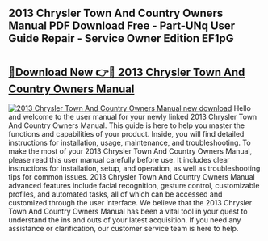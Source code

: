 ## 2013 Chrysler Town And Country Owners Manual PDF Download Free - Part-UNq User Guide Repair - Service Owner Edition EF1pG

# <h2><a href="http://bc1512.oget.top/?id=2013+Chrysler+Town+And+Country+Owners+Manual">🔗Download New 👉🔴 2013 Chrysler Town And Country Owners Manual</a></h2>

[![2013 Chrysler Town And Country Owners Manual new download](https://i.imgur.com/5g1atiW.png)](http://bc1512.oget.top/?id=2013+Chrysler+Town+And+Country+Owners+Manual)
Hello and welcome to the user manual for your newly linked 2013 Chrysler Town And Country Owners Manual. This guide is here to help you master the functions and capabilities of your product. Inside, you will find detailed instructions for installation, usage, maintenance, and troubleshooting. To make the most of your 2013 Chrysler Town And Country Owners Manual, please read this user manual carefully before use. It includes clear instructions for installation, setup, and operation, as well as troubleshooting tips for common issues. 2013 Chrysler Town And Country Owners Manual advanced features include facial recognition, gesture control, customizable profiles, and automated tasks, all of which can be accessed and customized through the user interface. We believe that the 2013 Chrysler Town And Country Owners Manual has been a vital tool in your quest to understand the ins and outs of your latest acquisition. If you need any assistance or clarification, our customer service team is here to help.
